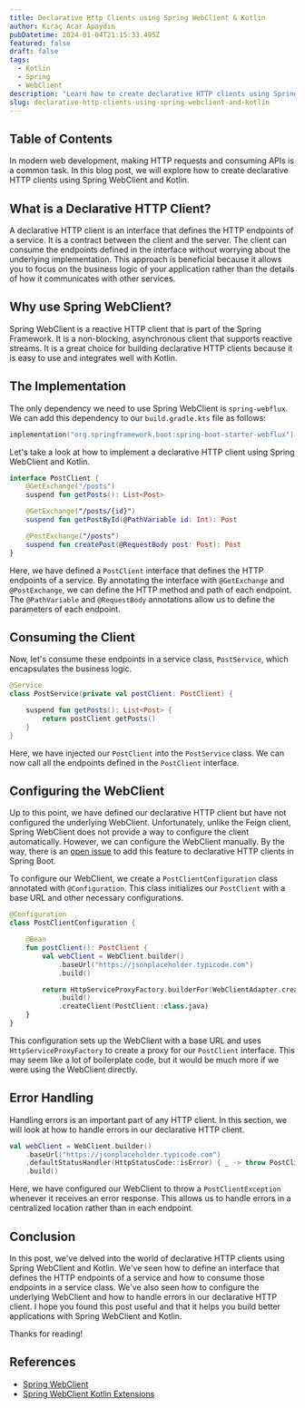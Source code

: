 ```yaml
---
title: Declarative Http Clients using Spring WebClient & Kotlin
author: Kıraç Acar Apaydın
pubDatetime: 2024-01-04T21:15:33.495Z
featured: false
draft: false
tags:
  - Kotlin
  - Spring
  - WebClient
description: "Learn how to create declarative HTTP clients using Spring WebClient and Kotlin."
slug: declarative-http-clients-using-spring-webclient-and-kotlin
---
```


## Table of Contents

In modern web development, making HTTP requests and consuming APIs is a common task. In this blog post, we will explore how to create declarative HTTP clients using Spring WebClient and Kotlin.

## What is a Declarative HTTP Client?

A declarative HTTP client is an interface that defines the HTTP endpoints of a service. It is a contract between the client and the server. The client can consume the endpoints defined in the interface without worrying about the underlying implementation. This approach is beneficial because it allows you to focus on the business logic of your application rather than the details of how it communicates with other services.

## Why use Spring WebClient?

Spring WebClient is a reactive HTTP client that is part of the Spring Framework. It is a non-blocking, asynchronous client that supports reactive streams. It is a great choice for building declarative HTTP clients because it is easy to use and integrates well with Kotlin.

## The Implementation

The only dependency we need to use Spring WebClient is `spring-webflux`. We can add this dependency to our `build.gradle.kts` file as follows:

```kotlin
implementation("org.springframework.boot:spring-boot-starter-webflux")
```

Let's take a look at how to implement a declarative HTTP client using Spring WebClient and Kotlin.

```kotlin
interface PostClient {
    @GetExchange("/posts")
    suspend fun getPosts(): List<Post>

    @GetExchange("/posts/{id}")
    suspend fun getPostById(@PathVariable id: Int): Post

    @PostExchange("/posts")
    suspend fun createPost(@RequestBody post: Post): Post
}
```

Here, we have defined a `PostClient` interface that defines the HTTP endpoints of a service. By annotating the interface with `@GetExchange` and `@PostExchange`, we can define the HTTP method and path of each endpoint. The `@PathVariable` and `@RequestBody` annotations allow us to define the parameters of each endpoint.

## Consuming the Client

Now, let's consume these endpoints in a service class, `PostService`, which encapsulates the business logic.

```kotlin
@Service
class PostService(private val postClient: PostClient) {

    suspend fun getPosts(): List<Post> {
        return postClient.getPosts()
    }
}
```

Here, we have injected our `PostClient` into the `PostService` class. We can now call all the endpoints defined in the `PostClient` interface.

## Configuring the WebClient

Up to this point, we have defined our declarative HTTP client but have not configured the underlying WebClient. Unfortunately, unlike the Feign client, Spring WebClient does not provide a way to configure the client automatically. However, we can configure the WebClient manually. By the way, there is an [open issue](https://github.com/spring-projects/spring-boot/issues/31337) to add this feature to declarative HTTP clients in Spring Boot.

To configure our WebClient, we create a `PostClientConfiguration` class annotated with `@Configuration`. This class initializes our `PostClient` with a base URL and other necessary configurations.

```kotlin
@Configuration
class PostClientConfiguration {

    @Bean
    fun postClient(): PostClient {
        val webClient = WebClient.builder()
            .baseUrl("https://jsonplaceholder.typicode.com")
            .build()

        return HttpServiceProxyFactory.builderFor(WebClientAdapter.create(webClient))
            .build()
            .createClient(PostClient::class.java)
    }
}
```

This configuration sets up the WebClient with a base URL and uses `HttpServiceProxyFactory` to create a proxy for our `PostClient` interface. This may seem like a lot of boilerplate code, but it would be much more if we were using the WebClient directly.

## Error Handling

Handling errors is an important part of any HTTP client. In this section, we will look at how to handle errors in our declarative HTTP client.

```kotlin
val webClient = WebClient.builder()
    .baseUrl("https://jsonplaceholder.typicode.com")
    .defaultStatusHandler(HttpStatusCode::isError) { _ -> throw PostClientException() }
    .build()
```

Here, we have configured our WebClient to throw a `PostClientException` whenever it receives an error response. This allows us to handle errors in a centralized location rather than in each endpoint.

## Conclusion

In this post, we've delved into the world of declarative HTTP clients using Spring WebClient and Kotlin. We've seen how to define an interface that defines the HTTP endpoints of a service and how to consume those endpoints in a service class. We've also seen how to configure the underlying WebClient and how to handle errors in our declarative HTTP client. I hope you found this post useful and that it helps you build better applications with Spring WebClient and Kotlin.

Thanks for reading!

## References

- [Spring WebClient](https://docs.spring.io/spring-framework/reference/web/webflux-webclient.html)
- [Spring WebClient Kotlin Extensions](https://docs.spring.io/spring-framework/docs/current/reference/html/web-reactive.html#webflux-client-kotlin-extensions)
